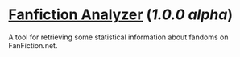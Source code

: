 # [Fanfiction Analyzer](https://github.com/DreamCobbler/fanfiction-analyzer) (*1.0.0 alpha*)

A tool for retrieving some statistical information about fandoms on FanFiction.net. 